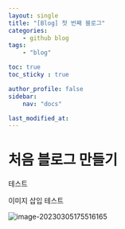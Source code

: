 ```yaml
---
layout: single
title: "[Blog] 첫 번째 블로그"
categories:
    - github blog
tags: 
    - "blog"

toc: true
toc_sticky : true

author_profile: false
sidebar:
    nav: "docs"

last_modified_at:
---
```


# 처음 블로그 만들기
테스트

이미지 삽입 테스트

![image-20230305175516165](../images/2023-03-05-first_blog/image-20230305175516165.png)

